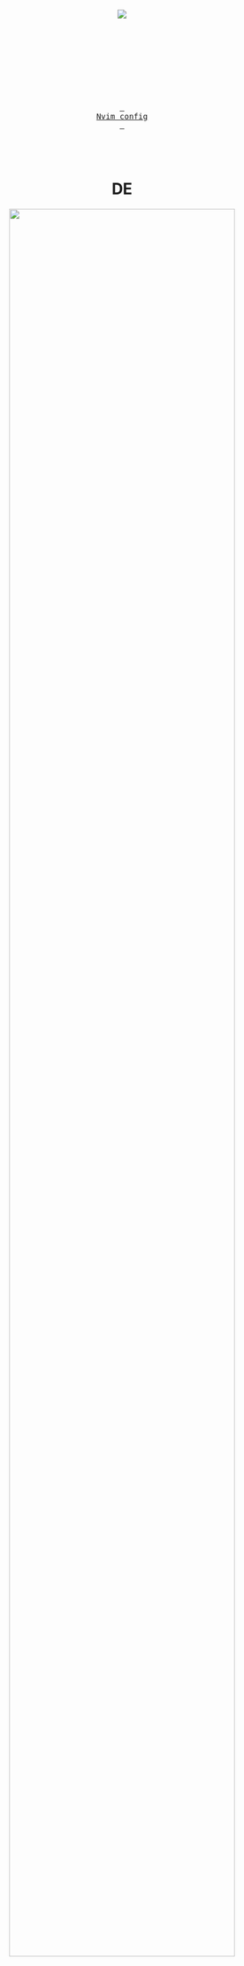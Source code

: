 <br><br><br><br>

###
<div class=badges align="center">
    <img src="https://github.com/user-attachments/assets/2b7370a0-9076-4e95-9576-0c3b5559d496" />
    <br><br><br><br>
    <br><br>
    <br><br>
    <br><br>
    <a href="https://github.com/Nighty3098/nvim"><kbd> <br>Nvim config<br> </kbd></a>
</div>
<br><br><br>


<div align="center">
    <summary><h1 align="center">DE</h1></summary>
    <img src="images/de.png" width="90%"/>
</div>
<br><br>
<div align="center">
    <summary><h1 align="center">Neovim && Kitty && Tmux</h1></summary>
    <img src="images/nvim_1.png" width="80%"/>
    <img src="images/nvim_2.png" width="80%"/>
    <img src="images/nvim_3.png" width="80%"/>
</div>
<br><br>
<div align="center">
    <summary><h1 align="center">Visual Studio Code</h1></summary>
    <img src="images/code_wal.png" width="80%"/>
    <img src="https://github.com/user-attachments/assets/28cb5943-899b-4fe3-8a53-8fe52672c7ff" width="80%"/>
</div>
